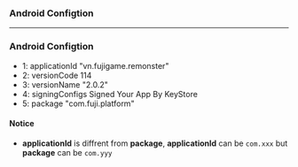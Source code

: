 ### Android Configtion
----------------------------------

### Android Configtion

* 1: applicationId "vn.fujigame.remonster"
* 2: versionCode 114
* 3: versionName "2.0.2"
* 4: signingConfigs Signed Your App By KeyStore
* 5: package "com.fuji.platform"

#### Notice
* **applicationId** is diffrent from **package**, **applicationId** can be `com.xxx` but **package** can be `com.yyy`

